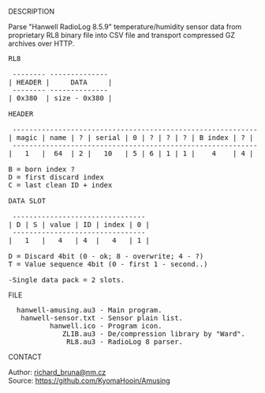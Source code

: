 
DESCRIPTION

Parse "Hanwell RadioLog 8.5.9" temperature/humidity sensor data from proprietary RL8 binary file into CSV file and transport compressed GZ archives over HTTP.

<pre>
RL8

 -------- --------------
| HEADER |     DATA     |
 -------- --------------
| 0x380  | size - 0x380 |

HEADER

 ---------------------------------------------------------------------------------------------------------------------
| magic | name | ? | serial | 0 | ? | ? | ? | B index | ? | D index | ? | ? | suffix |  0  | C ID | C index | ? |  0  |
 ---------------------------------------------------------------------------------------------------------------------
|   1   |  64  | 2 |   10   | 5 | 6 | 1 | 1 |    4    | 4 |    4    | 1 | 6 |    3   | 349 |  4   |    4    | 4 | 248 |

B = born index ?
D = first discard index
C = last clean ID + index

DATA SLOT

 --------------------------------
| D | S | value | ID | index | 0 |
 --------------------------------
|   1   |   4   | 4  |   4   | 1 |

D = Discard 4bit (0 - ok; 8 - overwrite; 4 - ?)
T = Value sequence 4bit (0 - first 1 - second..)

-Single data pack = 2 slots.
</pre>

FILE

<pre>
  hanwell-amusing.au3 - Main program.
   hanwell-sensor.txt - Sensor plain list.
          hanwell.ico - Program icon.
             ZLIB.au3 - De/compression library by "Ward".
              RL8.au3 - RadioLog 8 parser.
</pre>

CONTACT

Author: richard_bruna@nm.cz<br>
Source: https://github.com/KyomaHooin/Amusing

